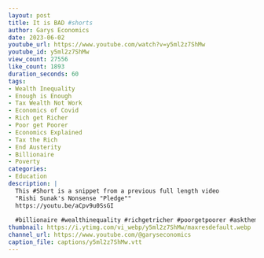 ```yaml
---
layout: post
title: It is BAD #shorts
author: Garys Economics
date: 2023-06-02
youtube_url: https://www.youtube.com/watch?v=y5ml2z7ShMw
youtube_id: y5ml2z7ShMw
view_count: 27556
like_count: 1893
duration_seconds: 60
tags:
- Wealth Inequality
- Enough is Enough
- Tax Wealth Not Work
- Economics of Covid
- Rich get Richer
- Poor get Poorer
- Economics Explained
- Tax the Rich
- End Austerity
- Billionaire
- Poverty
categories:
- Education
description: |
  This #Short is a snippet from a previous full length video 
  "Rishi Sunak's Nonsense "Pledge"" 
  https://youtu.be/aCpv9u0SsGI
  
  #billionaire #wealthinequality #richgetricher #poorgetpoorer #askthem   #enoughisenough #assets #governmentdebt #moneyisatoken #whatismoney #700billion #inflation #costoflivingcrisis #whereisthemoney #showmethemoney
thumbnail: https://i.ytimg.com/vi_webp/y5ml2z7ShMw/maxresdefault.webp
channel_url: https://www.youtube.com/@garyseconomics
caption_file: captions/y5ml2z7ShMw.vtt
---
```

